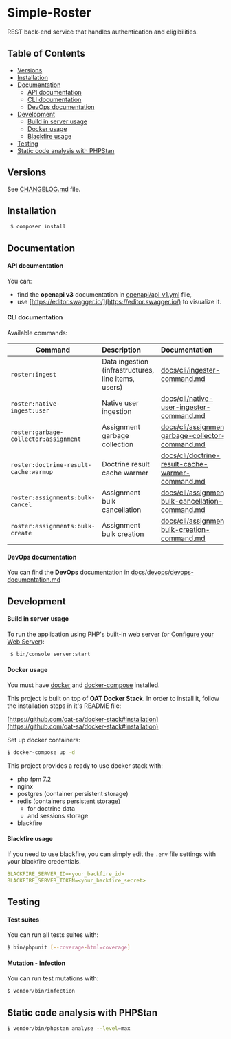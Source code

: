 # Simple-Roster

REST back-end service that handles authentication and eligibilities.

## Table of Contents

- [Versions](#versions)
- [Installation](#installation)
- [Documentation](#documentation)
    - [API documentation](#api-documentation)
    - [CLI documentation](#cli-documentation)
    - [DevOps documentation](#devops-documentation)
- [Development](#development)
    - [Build in server usage](#build-in-server-usage)
    - [Docker usage](#docker-usage) 
    - [Blackfire usage](#blackfire-usage)
- [Testing](#testing)
- [Static code analysis with PHPStan](#static-code-analysis-with-phpstan)

## Versions

See [CHANGELOG.md](CHANGELOG.md) file.

## Installation

```bash
 $ composer install
```

## Documentation

#### API documentation

You can:
- find the **openapi v3** documentation in [openapi/api_v1.yml](openapi/api_v1.yml) file,
- use [https://editor.swagger.io/](https://editor.swagger.io/) to visualize it.

#### CLI documentation

Available commands:

| Command | Description | Documentation |
| ------------- |:-------------|:-------|
| `roster:ingest` | Data ingestion (infrastructures, line items, users) | [docs/cli/ingester-command.md](docs/cli/ingester-command.md) |
| `roster:native-ingest:user` | Native user ingestion | [docs/cli/native-user-ingester-command.md](docs/cli/native-user-ingester-command.md) |
| `roster:garbage-collector:assignment` | Assignment garbage collection | [docs/cli/assignment-garbage-collector-command.md](docs/cli/assignment-garbage-collector-command.md) |
| `roster:doctrine-result-cache:warmup` | Doctrine result cache warmer | [docs/cli/doctrine-result-cache-warmer-command.md](docs/cli/doctrine-result-cache-warmer-command.md) | 
| `roster:assignments:bulk-cancel` | Assignment bulk cancellation | [docs/cli/assignment-bulk-cancellation-command.md](docs/cli/assignment-bulk-cancellation-command.md) |
| `roster:assignments:bulk-create` | Assignment bulk creation | [docs/cli/assignment-bulk-creation-command.md](docs/cli/assignment-bulk-creation-command.md) |

#### DevOps documentation

You can find the **DevOps** documentation in [docs/devops/devops-documentation.md](docs/devops/devops-documentation.md)

## Development

#### Build in server usage

To run the application using PHP's built-in web server (or [Configure your Web Server](https://symfony.com/doc/current/setup/web_server_configuration.html)):

```bash
 $ bin/console server:start
```

#### Docker usage

You must have [docker](https://docs.docker.com/) and [docker-compose](https://docs.docker.com/compose/install/) installed.

This project is built on top of **OAT Docker Stack**. In order to install it, follow the installation steps in it's README file: 

[https://github.com/oat-sa/docker-stack#installation](https://github.com/oat-sa/docker-stack#installation)

Set up docker containers:

```bash
$ docker-compose up -d
```

This project provides a ready to use docker stack with:
- php fpm 7.2
- nginx
- postgres (container persistent storage)
- redis (containers persistent storage)
    - for doctrine data
    - and sessions storage
- blackfire

#### Blackfire usage

If you need to use blackfire, you can simply edit the `.env` file settings with your blackfire credentials.

```yaml
BLACKFIRE_SERVER_ID=<your_backfire_id>
BLACKFIRE_SERVER_TOKEN=<your_backfire_secret>
```

## Testing

#### Test suites

You can run all tests suites with:

 ```bash
 $ bin/phpunit [--coverage-html=coverage]
 ```
 
 #### Mutation - Infection
 
 You can run test mutations with:
 
 ```bash
 $ vendor/bin/infection
 ```
 
## Static code analysis with PHPStan

```bash
$ vendor/bin/phpstan analyse --level=max
```
